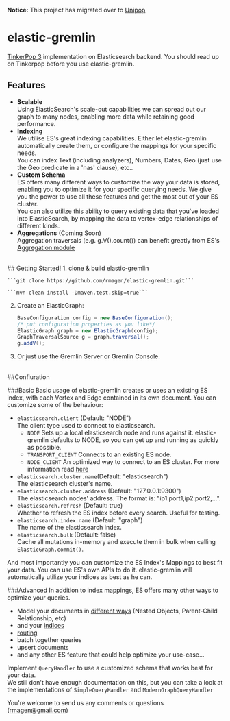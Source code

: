 **Notice:** This project has migrated over to [Unipop](https://github.com/rmagen/unipop)

# elastic-gremlin

[TinkerPop 3](http://tinkerpop.incubator.apache.org/docs/3.0.0-SNAPSHOT/) implementation on Elasticsearch backend. You should read up on Tinkerpop before you use elastic-gremlin.

## Features   
- **Scalable** <br> 
   Using ElasticSearch's scale-out capabilities we can spread out our graph to many nodes, enabling more data while retaining good performance.
- **Indexing** <br>
We utilise ES's great indexing capabilities. Either let elastic-gremlin automatically create them, or configure the mappings for your specific needs. <br> 
You can index Text (including analyzers), Numbers, Dates, Geo (just use the Geo predicate in a 'has' clause), etc..
- **Custom Schema** <br>
ES offers many different ways to customize the way your data is stored, enabling you to optimize it for your specific querying needs. We give you the power to use all these features and get the most out of your ES cluster.<br>
You can also utilize this ability to query existing data that you've loaded into ElasticSearch, by mapping the data to vertex-edge relationships of different kinds.
- **Aggregations** (Coming Soon) <br>
Aggregation traversals (e.g. g.V().count()) can benefit greatly from ES's [Aggregation module](https://www.elastic.co/guide/en/elasticsearch/reference/1.x/search-aggregations.html)

<br>
## Getting Started!
1. clone & build elastic-gremlin

    ```git clone https://github.com/rmagen/elastic-gremlin.git```
    
    ```mvn clean install -Dmaven.test.skip=true```
    
2. Create an ElasticGraph:
   
    ```java
    BaseConfiguration config = new BaseConfiguration();
    /* put configuration properties as you like*/
    ElasticGraph graph = new ElasticGraph(config);
    GraphTraversalSource g = graph.traversal();
    g.addV();
    ```
3. Or just use the Gremlin Server or Gremlin Console.

<br>
##Confiuration

###Basic
Basic usage of elastic-gremlin creates or uses an existing ES index, with each Vertex and Edge contained in its own document.
You can customize some of the behaviour:

- `elasticsearch.client` (Default: "NODE") <br>
   The client type used to connect to elasticsearch. 
  - `NODE` Sets up a local elasticsearch node and runs against it. elastic-gremlin defaults to NODE, so you can get up and running as quickly as possible.
  - `TRANSPORT_CLIENT` Connects to an existing ES node.
  - `NODE_CLIENT` An optimized way to connect to an ES cluster. 
For more information read [here](http://www.elastic.co/guide/en/elasticsearch/client/java-api/current/client.html)
- `elasticsearch.cluster.name`(Default: "elasticsearch")<br>
The elasticsearch cluster's name.
- `elasticsearch.cluster.address` (Default: "127.0.0.1:9300") <br>
The elasticsearch nodes' address. The format is: "ip1:port1,ip2:port2,...".
- `elasticsearch.refresh` (Default: true) <br>
Whether to refresh the ES index before every search. Useful for testing.
- `elasticsearch.index.name` (Default: "graph")<br>
The name of the elasticsearch index.
- `elasticsearch.bulk` (Default: false) <br>
Cache all mutations in-memory and execute them in bulk when calling `ElasticGraph.commit()`.

And most importantly you can customize the ES Index's Mappings to best fit your data. You can use ES's own APIs to do it. elastic-gremlin will automatically utilize your indices as best as he can.


###Advanced
In addition to index mappings, ES offers many other ways to optimize your queries.
- Model your documents in [different ways](https://www.elastic.co/guide/en/elasticsearch/guide/current/modeling-your-data.html) (Nested Objects, Parent-Child Relationship, etc)
- and your [indices](https://www.elastic.co/guide/en/elasticsearch/guide/current/time-based.html)
- [routing](https://www.elastic.co/blog/customizing-your-document-routing)
- batch together queries 
- upsert documents
- and any other ES feature that could help optimize your use-case...

Implement `QueryHandler` to use a customized schema that works best for your data. <br>
We still don't have enough documentation on this, but you can take a look at the implementations of `SimpleQueryHandler` and `ModernGraphQueryHandler`



You're welcome to send us any comments or questions (rmagen@gmail.com)



